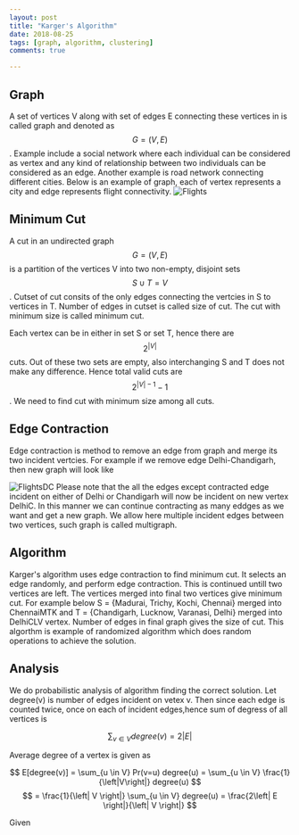 ```yaml
---
layout: post
title: "Karger's Algorithm"
date: 2018-08-25
tags: [graph, algorithm, clustering]
comments: true

---
```


## Graph
A set of vertices V along with set of edges E connecting these vertices in is called graph and denoted as $$ G=(V,E) $$. Example include a social network where each individual can be considered as vertex and any kind of relationship between two individuals can be considered as an edge. Another example is road network connecting different cities. Below is an example of graph, each of vertex represents a city and edge represents flight connectivity.
![Flights]({{site.baseurl}}/assets/img/flight.png)

## Minimum Cut
A cut in an undirected graph $$ G=(V,E) $$ is a partition of the vertices V into two non-empty, disjoint sets $$ S \cup T = V $$. Cutset of cut consits of the only edges connecting the vertcies in S to vertices in T. Number of edges in cutset is called size of cut. The cut with minimum size is called minimum cut.

Each vertex can be in either in set S or set T, hence there are $$ 2^{\left| V \right|} $$ cuts. Out of these two sets are empty, also interchanging S and T does not make any difference. Hence total valid cuts are $$ 2^{\left| V \right| -1} -1 $$. We need to find cut with minimum size among all cuts.

## Edge Contraction
Edge contraction is method to remove an edge from graph and merge its two incident vertcies. For example if we remove edge Delhi-Chandigarh, then new graph will look like

![FlightsDC]({{site.baseurl}}/assets/img/flight_dc.png)
Please note that the all the edges except contracted edge incident on either of Delhi or Chandigarh will now be incident on new vertex DelhiC. In this manner we can continue contracting as many eddges as we want
and get a new graph. We allow here multiple incident edges between two vertices, such graph is called multigraph.

## Algorithm
Karger's algorithm uses edge contraction to find minimum cut. It selects an edge randomly, and perform edge contraction. This is continued untill two vertices are left. The vertices merged into final two vertices give minimum cut. For example below S = {Madurai, Trichy, Kochi, Chennai} merged into ChennaiMTK and T = {Chandigarh, Lucknow, Varanasi, Delhi} merged into DelhiCLV vertex. Number of edges in final graph gives the size of cut.
This algorthm is example of randomized algorithm which does random operations to achieve the solution.

## Analysis
We do probabilistic analysis of algorithm finding the correct solution. Let degree(v) is number of edges incident on vetex v. Then since each edge is counted twice, once on each of incident edges,hence sum of degress of all vertices is

$$
\sum_{v \in V} degree(v) = 2 \left| E \right |
$$

Average degree of a vertex is given as

$$
E[degree(v)] = \sum_{u \in V} Pr(v=u) degree(u)
= \sum_{u \in V} \frac{1}{\left|V\right|} degree(u)
$$
$$
= \frac{1}{\left| V \right|} \sum_{u \in V} degree(u)
= \frac{2\left| E \right|}{\left| V \right|}
$$

Given
